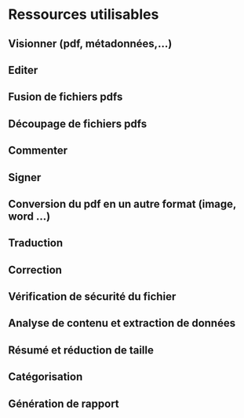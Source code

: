 # Ressources utilisables

## Visionner (pdf, métadonnées,...)

## Editer

## Fusion de fichiers pdfs

## Découpage de fichiers pdfs

## Commenter

## Signer

## Conversion du pdf en un autre format (image, word ...)

## Traduction

## Correction

## Vérification de sécurité du fichier

## Analyse de contenu et extraction de données

## Résumé et réduction de taille

## Catégorisation

## Génération de rapport